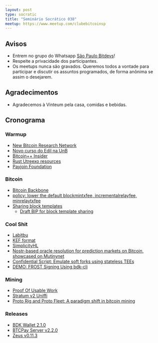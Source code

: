 ```yaml
---
layout: post
type: socratic
title: "Seminário Socrático 038"
meetup: https://www.meetup.com/clubebitcoinsp
---
```


## Avisos

- Entrem no grupo do Whatsapp [São Paulo Bitdevs](https://chat.whatsapp.com/HiaPqjmUqER5djFPR1Yl3T)!
- Respeite a privacidade dos participantes.
- Os meetups nunca são gravados. Queremos todos a vontade para participar e discutir os assuntos programados, de forma anônima se assim o desejarem.

## Agradecimentos

- Agradecemos à Vinteum pela casa, comidas e bebidas.

## Cronograma

### Warmup

* [New Bitcoin Research Network](https://www.dci.mit.edu/posts/new-research-network)
* [Novo curso do Edil na UnB](https://youtube.com/playlist?list=PLfdR3_dt2rbcthvhgwea-6Cy7kM_Nh2pL&si=wI1ZTA023hKTeohi)
* [Bitcoin++ Insider](https://insider.btcpp.dev/)
* [Rust Utreexo resources](https://x.com/dimahledba/status/1951213485104181669)
* [Payjoin Foundation](https://insider.btcpp.dev/p/the-payjoin-foundation-is-announced)

### Bitcoin

* [Bitcoin Backbone](https://mailing-list.bitcoindevs.xyz/bitcoindev/9812cde0-7bbb-41a6-8e3b-8a5d446c1b3cn@googlegroups.com/)
* [policy: lower the default blockmintxfee, incrementalrelayfee, minrelaytxfee](https://github.com/bitcoin/bitcoin/pull/33106)
* [Sharing block templates](https://delvingbitcoin.org/t/sharing-block-templates/1906)
    * [Draft BIP for block template sharing](https://github.com/ajtowns/bips/blob/202508-sendtemplate/bip-ajtowns-sendtemplate.md)

### Cool Shit

* [Labitbu](https://labitbu.com/)
* [KEF format](https://delvingbitcoin.org/t/krux-kef-encryption-format/1912)
* [SimplicityHL](https://github.com/BlockstreamResearch/SimplicityHL)
* [Nostr-based oracle resolution for prediction markets on Bitcoin, showcased on Mutinynet](https://x.com/dimahledba/status/1946223544234659877)
* [Confidential Script: Emulate soft forks using stateless TEEs](https://delvingbitcoin.org/t/confidential-script-emulate-soft-forks-using-stateless-tees/1918/1)
* [DEMO: FROST Signing Using bdk-cli](https://hackmd.io/@bc-community/BJ2VtYKUxl)

### Mining

* [Proof Of Usable Work](https://delvingbitcoin.org/t/new-paper-on-proof-of-usable-work/1867)
* [Stratum v2 Uniffi](https://github.com/stratum-mining/sv2-uniffi)
* [Proto Rig and Proto Fleet: A paradigm shift in bitcoin mining](https://proto.xyz/blog/posts/proto-rig-and-proto-fleet-a-paradigm-shift)

### Releases

* [BDK Wallet 2.1.0](https://github.com/bitcoindevkit/bdk_wallet/releases/tag/wallet-2.1.0)
* [BTCPay Server v2.2.0](https://github.com/btcpayserver/btcpayserver/releases/tag/v2.2.0)
* [Zeus v0.11.3](https://github.com/ZeusLN/zeus/releases/tag/v0.11.3)
